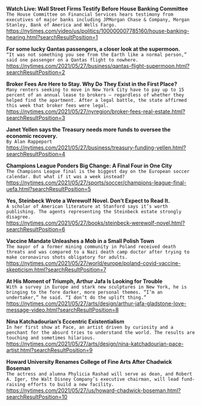 **Watch Live: Wall Street Firms Testify Before House Banking Committee**\
`The House Committee on Financial Services hears testimony from executives of major banks including JPMorgan Chase & Company, Morgan Stanley, Bank of America and Wells Fargo.`\
https://nytimes.com/video/us/politics/100000007785160/house-banking-hearing.html?searchResultPosition=1

**For some lucky Qantas passengers, a closer look at the supermoon.**\
`“It was not something you see from the Earth like a normal person,” said one passenger on a Qantas flight to nowhere.`\
https://nytimes.com/2021/05/27/business/qantas-flight-supermoon.html?searchResultPosition=2

**Broker Fees Are Here to Stay. Why Do They Exist in the First Place?**\
`Many renters seeking to move in New York City have to pay up to 15 percent of an annual lease to brokers — regardless of whether they helped find the apartment. After a legal battle, the state affirmed this week that broker fees were legal.`\
https://nytimes.com/2021/05/27/nyregion/broker-fees-real-estate.html?searchResultPosition=3

**Janet Yellen says the Treasury needs more funds to oversee the economic recovery.**\
`By Alan Rappeport`\
https://nytimes.com/2021/05/27/business/treasury-funding-yellen.html?searchResultPosition=4

**Champions League Ponders Big Change: A Final Four in One City**\
`The Champions League final is the biggest day on the European soccer calendar. But what if it was a week instead?`\
https://nytimes.com/2021/05/27/sports/soccer/champions-league-final-uefa.html?searchResultPosition=5

**Yes, Steinbeck Wrote a Werewolf Novel. Don’t Expect to Read It.**\
`A scholar of American literature at Stanford says it’s worth publishing. The agents representing the Steinbeck estate strongly disagree.`\
https://nytimes.com/2021/05/27/books/steinbeck-werewolf-novel.html?searchResultPosition=6

**Vaccine Mandate Unleashes a Mob in a Small Polish Town**\
`The mayor of a former mining community in Poland received death threats and was compared to a Nazi death camp doctor after trying to make coronavirus shots obligatory for adults.`\
https://nytimes.com/2021/05/27/world/europe/poland-covid-vaccine-skepticism.html?searchResultPosition=7

**At His Moment of Triumph, Arthur Jafa Is Looking for Trouble**\
`With a survey in Europe and stark new sculptures in New York, he is bringing to the fore darker, more personal themes. “I’m an undertaker,” he said. “I don’t do the uplift thing.”`\
https://nytimes.com/2021/05/27/arts/design/arthur-jafa-gladstone-love-message-video.html?searchResultPosition=8

**Nina Katchadourian’s Eccentric Existentialism**\
`In her first show at Pace, an artist driven by curiosity and a penchant for the absurd tries to understand the world. The results are touching and sometimes hilarious.`\
https://nytimes.com/2021/05/27/arts/design/nina-katchadourian-pace-artist.html?searchResultPosition=9

**Howard University Renames College of Fine Arts After Chadwick Boseman**\
`The actress and alumna Phylicia Rashad will serve as dean, and Robert A. Iger, the Walt Disney Company’s executive chairman, will lead fund-raising efforts to build a new facility.`\
https://nytimes.com/2021/05/27/us/howard-chadwick-boseman.html?searchResultPosition=10

